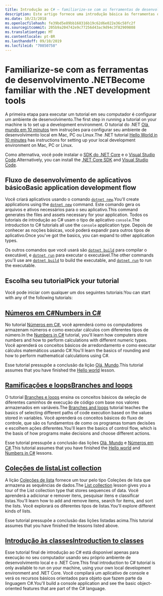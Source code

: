 ```yaml
---
title: Introdução ao C# – familiarize-se com as ferramentas de desenvolvimento
description: Este artigo fornece uma introdução básica às ferramentas que você usará para desenvolver aplicativos C# e .NET no seu computador.
ms.date: 10/23/2018
ms.openlocfilehash: fe39bd5e89bb168316b19c62d6e022e36c58fc2f
ms.sourcegitcommit: 205b9a204742e9c77256d43ac9d94c3f82909808
ms.translationtype: MT
ms.contentlocale: pt-BR
ms.lasthandoff: 09/10/2019
ms.locfileid: "70850758"
---
```

# <a name="become-familiar-with-the-net-development-tools"></a><span data-ttu-id="d33d4-103">Familiarize-se com as ferramentas de desenvolvimento .NET</span><span class="sxs-lookup"><span data-stu-id="d33d4-103">Become familiar with the .NET development tools</span></span>

<span data-ttu-id="d33d4-104">A primeira etapa para executar um tutorial em seu computador é configurar um ambiente de desenvolvimento.</span><span class="sxs-lookup"><span data-stu-id="d33d4-104">The first step in running a tutorial on your machine is to set up a development environment.</span></span>
<span data-ttu-id="d33d4-105">O tutorial do .NET [Olá, mundo em 10 minutos](https://dotnet.microsoft.com/learn/dotnet/hello-world-tutorial/intro) tem instruções para configurar seu ambiente de desenvolvimento local em Mac, PC ou Linux.</span><span class="sxs-lookup"><span data-stu-id="d33d4-105">The .NET tutorial [Hello World in 10 minutes](https://dotnet.microsoft.com/learn/dotnet/hello-world-tutorial/intro) has instructions for setting up your local development environment on Mac, PC or Linux.</span></span>

<span data-ttu-id="d33d4-106">Como alternativa, você pode instalar o [SDK do .NET Core](https://dotnet.microsoft.com/download) e o [Visual Studio Code](https://code.visualstudio.com/).</span><span class="sxs-lookup"><span data-stu-id="d33d4-106">Alternatively, you can install the [.NET Core SDK](https://dotnet.microsoft.com/download) and [Visual Studio Code](https://code.visualstudio.com/).</span></span>

## <a name="basic-application-development-flow"></a><span data-ttu-id="d33d4-107">Fluxo de desenvolvimento de aplicativos básico</span><span class="sxs-lookup"><span data-stu-id="d33d4-107">Basic application development flow</span></span>

<span data-ttu-id="d33d4-108">Você criará aplicativos usando o comando [`dotnet new`](../../../core/tools/dotnet-new.md).</span><span class="sxs-lookup"><span data-stu-id="d33d4-108">You'll create applications using the [`dotnet new`](../../../core/tools/dotnet-new.md) command.</span></span> <span data-ttu-id="d33d4-109">Este comando gera os arquivos e ativos necessários para o seu aplicativo.</span><span class="sxs-lookup"><span data-stu-id="d33d4-109">This command generates the files and assets necessary for your application.</span></span> <span data-ttu-id="d33d4-110">Todos os tutoriais de introdução ao C# usam o tipo de aplicativo `console`.</span><span class="sxs-lookup"><span data-stu-id="d33d4-110">The introduction to C# tutorials all use the `console` application type.</span></span> <span data-ttu-id="d33d4-111">Depois de conhecer as noções básicas, você poderá expandir para outros tipos de aplicativo.</span><span class="sxs-lookup"><span data-stu-id="d33d4-111">Once you've got the basics, you can expand to other application types.</span></span>

<span data-ttu-id="d33d4-112">Os outros comandos que você usará são [`dotnet build`](../../../core/tools/dotnet-build.md) para compilar o executável, e [`dotnet run`](../../../core/tools/dotnet-run.md) para executar o executável.</span><span class="sxs-lookup"><span data-stu-id="d33d4-112">The other commands you'll use are [`dotnet build`](../../../core/tools/dotnet-build.md) to build the executable, and [`dotnet run`](../../../core/tools/dotnet-run.md) to run the executable.</span></span>

## <a name="pick-your-tutorial"></a><span data-ttu-id="d33d4-113">Escolha seu tutorial</span><span class="sxs-lookup"><span data-stu-id="d33d4-113">Pick your tutorial</span></span>

<span data-ttu-id="d33d4-114">Você pode iniciar com qualquer um dos seguintes tutoriais:</span><span class="sxs-lookup"><span data-stu-id="d33d4-114">You can start with any of the following tutorials:</span></span>

## <a name="numbers-in-cnumbers-in-csharp-localmd"></a>[<span data-ttu-id="d33d4-115">Números em C#</span><span class="sxs-lookup"><span data-stu-id="d33d4-115">Numbers in C#</span></span>](numbers-in-csharp-local.md)

<span data-ttu-id="d33d4-116">No tutorial [Números em C#](numbers-in-csharp-local.md), você aprenderá como os computadores armazenam números e como executar cálculos com diferentes tipos de número.</span><span class="sxs-lookup"><span data-stu-id="d33d4-116">In the [Numbers in C#](numbers-in-csharp-local.md) tutorial, you'll learn how computers store numbers and how to perform calculations with different numeric types.</span></span> <span data-ttu-id="d33d4-117">Você aprenderá os conceitos básicos de arredondamento e como executar cálculos matemáticos usando C#.</span><span class="sxs-lookup"><span data-stu-id="d33d4-117">You'll learn the basics of rounding and how to perform mathematical calculations using C#.</span></span>

<span data-ttu-id="d33d4-118">Esse tutorial pressupõe a conclusão da lição [Olá, Mundo](hello-world.yml).</span><span class="sxs-lookup"><span data-stu-id="d33d4-118">This tutorial assumes that you have finished the [Hello world](hello-world.yml) lesson.</span></span>

## <a name="branches-and-loopsbranches-and-loops-localmd"></a>[<span data-ttu-id="d33d4-119">Ramificações e loops</span><span class="sxs-lookup"><span data-stu-id="d33d4-119">Branches and loops</span></span>](branches-and-loops-local.md)

<span data-ttu-id="d33d4-120">O tutorial [Branches e loops](branches-and-loops-local.md) ensina os conceitos básicos da seleção de diferentes caminhos de execução de código com base nos valores armazenados em variáveis.</span><span class="sxs-lookup"><span data-stu-id="d33d4-120">The [Branches and loops](branches-and-loops-local.md) tutorial teaches the basics of selecting different paths of code execution based on the values stored in variables.</span></span> <span data-ttu-id="d33d4-121">Você aprenderá os conceitos básicos do fluxo de controle, que são os fundamentos de como os programas tomam decisões e escolhem ações diferentes.</span><span class="sxs-lookup"><span data-stu-id="d33d4-121">You'll learn the basics of control flow, which is the basis of how programs make decisions and choose different actions.</span></span>

<span data-ttu-id="d33d4-122">Esse tutorial pressupõe a conclusão das lições [Olá, Mundo](hello-world.yml) e [Números em C#](numbers-in-csharp-local.md).</span><span class="sxs-lookup"><span data-stu-id="d33d4-122">This tutorial assumes that you have finished the [Hello world](hello-world.yml) and [Numbers in C#](numbers-in-csharp-local.md) lessons.</span></span>

## <a name="list-collectionarrays-and-collectionsmd"></a>[<span data-ttu-id="d33d4-123">Coleções de lista</span><span class="sxs-lookup"><span data-stu-id="d33d4-123">List collection</span></span>](arrays-and-collections.md)

<span data-ttu-id="d33d4-124">A lição [Coleções de lista](arrays-and-collections.md) fornece um tour pelo tipo Coleções de lista que armazena as sequências de dados.</span><span class="sxs-lookup"><span data-stu-id="d33d4-124">The [List collection](arrays-and-collections.md) lesson gives you a tour of the List collection type that stores sequences of data.</span></span> <span data-ttu-id="d33d4-125">Você aprenderá a adicionar e remover itens, pesquisar itens e classificar listas.</span><span class="sxs-lookup"><span data-stu-id="d33d4-125">You'll learn how to add and remove items, search for items, and sort the lists.</span></span> <span data-ttu-id="d33d4-126">Você explorará os diferentes tipos de listas.</span><span class="sxs-lookup"><span data-stu-id="d33d4-126">You'll explore different kinds of lists.</span></span> 

<span data-ttu-id="d33d4-127">Esse tutorial pressupõe a conclusão das lições listadas acima.</span><span class="sxs-lookup"><span data-stu-id="d33d4-127">This tutorial assumes that you have finished the lessons listed above.</span></span>

## <a name="introduction-to-classesintroduction-to-classesmd"></a>[<span data-ttu-id="d33d4-128">Introdução às classes</span><span class="sxs-lookup"><span data-stu-id="d33d4-128">Introduction to classes</span></span>](introduction-to-classes.md)

<span data-ttu-id="d33d4-129">Esse tutorial final de introdução ao C# está disponível apenas para execução no seu computador usando seu próprio ambiente de desenvolvimento local e o .NET Core.</span><span class="sxs-lookup"><span data-stu-id="d33d4-129">This final introduction to C# tutorial is only available to run on your machine, using your own local development environment and .NET Core.</span></span>
<span data-ttu-id="d33d4-130">Você compilará um aplicativo de console e verá os recursos básicos orientados para objeto que fazem parte da linguagem C#.</span><span class="sxs-lookup"><span data-stu-id="d33d4-130">You'll build a console application and see the basic object-oriented features that are part of the C# language.</span></span>
